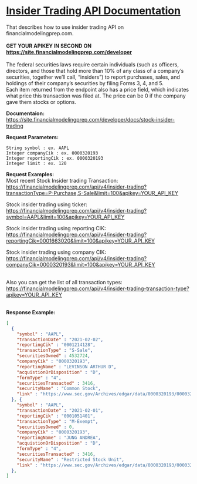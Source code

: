 # [Insider Trading API Documentation](https://site.financialmodelingprep.com/docs)
That describes how to use insider trading API on financialmodelingprep.com. 
<br />
<br />
**GET YOUR APIKEY IN SECOND ON https://site.financialmodelingprep.com/developer**
<br />
<br />
The federal securities laws require certain individuals (such as officers, directors, and those that hold more than 10% of any class of a company’s securities, together we’ll call, “insiders”) to report purchases, sales, and holdings of their company’s securities by filing Forms 3, 4, and 5.
<br />
Each item returned from the endpoint also has a price field, which indicates what price this transaction was filed at. The price can be 0 if the company gave them stocks or options.
<br />

**Documentaion:** https://site.financialmodelingprep.com/developer/docs/stock-insider-trading
<br />

**Request Parameters:**

```solidity
String symbol : ex. AAPL
Integer companyCik : ex. 0000320193
Integer reportingCik : ex. 0000320193
Integer limit : ex. 120
```

**Request Examples:** <br />
Most recent Stock Insider trading Transaction: <br />
https://financialmodelingprep.com/api/v4/insider-trading?transactionType=P-Purchase,S-Sale&limit=100&apikey=YOUR_API_KEY <br />

Stock insider trading using ticker: <br />
https://financialmodelingprep.com/api/v4/insider-trading?symbol=AAPL&limit=100&apikey=YOUR_API_KEY <br />

Stock insider trading using reporting CIK: <br />
https://financialmodelingprep.com/api/v4/insider-trading?reportingCik=0001663020&limit=100&apikey=YOUR_API_KEY <br />

Stock insider trading using company CIK: <br />
https://financialmodelingprep.com/api/v4/insider-trading?companyCik=0000320193&limit=100&apikey=YOUR_API_KEY <br />
<br />

Also you can get the list of all transaction types: <br />
https://financialmodelingprep.com/api/v4/insider-trading-transaction-type?apikey=YOUR_API_KEY <br />
<br />

**Response Example:**
```json
[
  {
    "symbol" : "AAPL",
    "transactionDate" : "2021-02-02",
    "reportingCik" : "0001214128",
    "transactionType" : "S-Sale",
    "securitiesOwned" : 4532724,
    "companyCik" : "0000320193",
    "reportingName" : "LEVINSON ARTHUR D",
    "acquistionOrDisposition" : "D",
    "formType" : "4",
    "securitiesTransacted" : 3416,
    "securityName" : "Common Stock",
    "link" : "https://www.sec.gov/Archives/edgar/data/0000320193/000032019321000023/0000320193-21-000023-index.htm"
  }, {
    "symbol" : "AAPL",
    "transactionDate" : "2021-02-01",
    "reportingCik" : "0001051401",
    "transactionType" : "M-Exempt",
    "securitiesOwned" : 0,
    "companyCik" : "0000320193",
    "reportingName" : "JUNG ANDREA",
    "acquistionOrDisposition" : "D",
    "formType" : "4",
    "securitiesTransacted" : 3416,
    "securityName" : "Restricted Stock Unit",
    "link" : "https://www.sec.gov/Archives/edgar/data/0000320193/000032019321000022/0000320193-21-000022-index.htm"
  },
]
```
